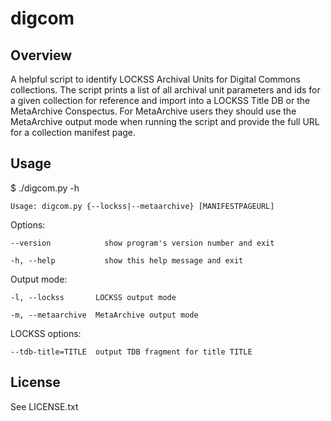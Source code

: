 # digcom
## Overview
A helpful script to identify LOCKSS Archival Units for Digital Commons collections. The script prints a list of all archival unit parameters and ids for a given collection for reference and import into a LOCKSS Title DB or the MetaArchive Conspectus. For MetaArchive users they should use the MetaArchive output mode when running the script and provide the full URL for a collection manifest page. 

## Usage
$ ./digcom.py -h

    Usage: digcom.py {--lockss|--metaarchive} [MANIFESTPAGEURL] 

Options:

    --version            show program's version number and exit
  
    -h, --help           show this help message and exit

  Output mode:
  
    -l, --lockss       LOCKSS output mode
    
    -m, --metaarchive  MetaArchive output mode

  LOCKSS options:
  
    --tdb-title=TITLE  output TDB fragment for title TITLE

## License
See LICENSE.txt
